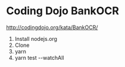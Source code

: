 # Coding Dojo BankOCR

http://codingdojo.org/kata/BankOCR/

1. Install nodejs.org
1. Clone
1. yarn
1. yarn test --watchAll
